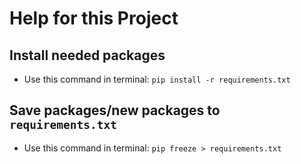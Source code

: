 # Help for this Project

## Install needed packages
- Use this command in terminal:
```pip install -r requirements.txt```

## Save packages/new packages to ```requirements.txt```
- Use this command in terminal:
```pip freeze > requirements.txt```